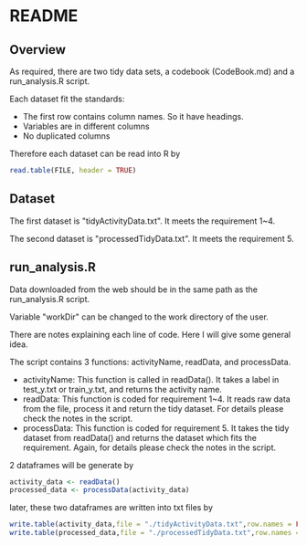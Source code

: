 # README

## Overview

As required, there are two tidy data sets, a codebook (CodeBook.md) and a run_analysis.R script.

Each dataset fit the standards:

- The first row contains column names. So it have headings.
- Variables are in different columns
- No duplicated columns

Therefore each dataset can be read into R by

```R
read.table(FILE, header = TRUE)
```

## Dataset

The first dataset is  "tidyActivityData.txt". It meets the requirement 1~4.

The second dataset is "processedTidyData.txt". It meets the requirement 5.

## run_analysis.R

Data downloaded from the web should be in the same path as the run_analysis.R script.

Variable "workDir" can be changed to the work directory of the user.



There are notes explaining each line of code. Here I will give some general idea.

The script contains 3 functions: activityName, readData, and processData.

- activityName: This function is called in readData(). It takes a label in test_y.txt or train_y.txt, and returns the activity name.
- readData: This function is coded for requirement 1~4. It reads raw data from the file, process it and return the tidy dataset. For details please check the notes in the script.
- processData: This function is coded for requirement 5. It takes the tidy dataset from readData() and returns the dataset which fits the requirement. Again, for details please check the notes in the script.

2 dataframes will be generate by

```R
activity_data <- readData()
processed_data <- processData(activity_data)
```

later, these two dataframes are written into txt files by

```R
write.table(activity_data,file = "./tidyActivityData.txt",row.names = FALSE)
write.table(processed_data,file = "./processedTidyData.txt",row.names = FALSE)
```

